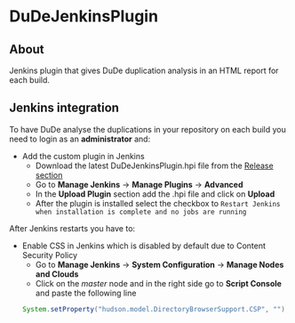 # DuDeJenkinsPlugin

## About
Jenkins plugin that gives DuDe duplication analysis in an HTML report for each build.

## Jenkins integration
To have DuDe analyse the duplications in your repository on each build you need to login as an **administrator** and:

* Add the custom plugin in Jenkins
  * Download the latest DuDeJenkinsPlugin.hpi file from the [Release section](https://github.com/LaviniaCioloca/DuDeJenkinsPlugin/releases)
  * Go to **Manage Jenkins** → **Manage Plugins** → **Advanced**
  * In the **Upload Plugin** section add the .hpi file and click on **Upload**
  * After the plugin is installed select the checkbox to `Restart Jenkins when installation is complete and no jobs are running`

After Jenkins restarts you have to:

* Enable CSS in Jenkins which is disabled by default due to Content Security Policy
  * Go to **Manage Jenkins** → **System Configuration** → **Manage Nodes and Clouds**
  * Click on the _master_ node and in the right side go to **Script Console** and paste the following line
  ```java
  System.setProperty("hudson.model.DirectoryBrowserSupport.CSP", "")
  ```
